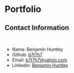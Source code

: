 # Portfolio

## Contact Information
​
* Name: Benjamin Huntley
* Github: [b7t7h7](https://github.com/b7t7h7)
* Email: b7t7h7@yahoo.com
* Linkedin: [Benjamin Huntley](https://www.linkedin.com/in/benjamin-huntley-ba628a1a9/)
